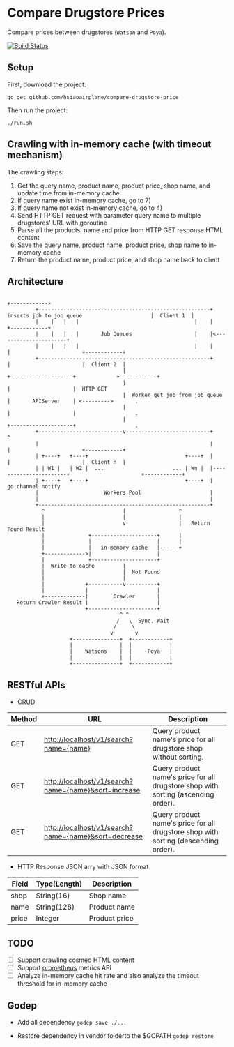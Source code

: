 # Compare Drugstore Prices

Compare prices between drugstores (`Watson` and `Poya`).

[![Build Status](https://travis-ci.com/hsiaoairplane/compare-drugstore-price.svg?branch=master)](https://travis-ci.com/hsiaoairplane/compare-drugstore-price)

## Setup

First, download the project:

    go get github.com/hsiaoairplane/compare-drugstore-price


Then run the project:

    ./run.sh

## Crawling with in-memory cache (with timeout mechanism)

The crawling steps:
1) Get the query name, product name, product price, shop name, and update time from in-memory cache
2) If query name exist in-memory cache, go to 7)
3) If query name not exist in-memory cache, go to 4)
4) Send HTTP GET request with parameter query name to multiple drugstores' URL with goroutine
5) Parse all the products' name and price from HTTP GET response HTML content
6) Save the query name, product name, product price, shop name to in-memory cache
7) Return the product name, product price, and shop name back to client

## Architecture                                                                                                                                                                                                                                                
                                                                                                                     +------------+             
             +-------------------------------------------------------+ inserts job to job queue                      |  Client 1  |             
             |    |   |   |                                     |    |                                               +------------+             
             |    |   |   |       Job Queues                    |    |<----------------------+                                                  
             |    |   |   |                                     |    |                       |                       +------------+             
             +-------------------------------------------------------+                       |                       |  Client 2  |             
                                         |                                        +--------------------+             +------------+             
                                         |                                        |                    |  HTTP GET                                     
                                         |  Worker get job from job queue         |       APIServer    | <--------->       .                    
                                         |                                        |                    |                   .                    
                                         |                                        +--------------------+                   .                    
             +---------------------------v---------------------------+                       ^                                                  
             |                                                       |                       |                       +------------+             
             | +----+   +----+                               +----+  |                       |                       |  Client n  |             
             | | W1 |   | W2 |  ...                      ... | Wn |  |-----------------------+                       +------------+             
             | +----+   +----+                               +----+  |    go channel notify                                                     
             |                     Workers Pool                      |                                                                          
             |                                                       |                                                                          
             +-------------------------------------------------------+                                                                          
               ^                         |                 ^                                                                                        
               |                         |                 |                                                                                        
               |                         v                 |   Return Found Result                                                                  
               |              +---------------------+      |                                                                                        
               |              |                     |      |                                                                                        
               |              |   in-memory cache   |------+                                                                                        
               +------------->|                     |                                                                                           
               |              +---------------------+                                                                                           
               |  Write to cache         |                                                                                                      
               |                         |  Not Found                                                                                           
               |                         |                                                                                                      
               |             +-----------v----------+                                                                                           
               |             |                      |                                                                                           
               +-------------|        Crawler       |                                                                                           
       Return Crawler Result |                      |                                                                                           
                             +----------------------+                                                                                           
                                        ^ ^                                                                                                     
                                       /   \  Sync. Wait                                                                                        
                                      /     \                                                                                                   
                                     v       v                                                                                                  
                        +---------------+  +------------+                                                                                       
                        |               |  |            |                                                                                       
                        |    Watsons    |  |     Poya   |                                                                                       
                        |               |  |            |                                                                                       
                        +---------------+  +------------+                                                                                       
                                                                                                                                                
                                                                                                                                                

## RESTful APIs

* CRUD

|    Method   |     URL     | Description |
|-------------|-------------|-------------|
| GET | <http://localhost/v1/search?name={name}> | Query product name's price for all drugstore shop without sorting. |
| GET | <http://localhost/v1/search?name={name}&sort=increase> | Query product name's price for all drugstore shop with sorting (ascending order). |
| GET | <http://localhost/v1/search?name={name}&sort=decrease> | Query product name's price for all drugstore shop with sorting (descending order). |

* HTTP Response JSON arry with JSON format

|    Field     | Type(Length) |  Description |
|--------------|--------------|--------------|
|     shop     |  String(16)  |   Shop name  |
|     name     |  String(128) | Product name |
|     price    |  Integer     | Product price|

## TODO

* [ ] Support crawling cosmed HTML content
* [ ] Support [prometheus](https://prometheus.io) metrics API
* [ ] Analyze in-memory cache hit rate and also analyze the timeout threshold for in-memory cache

## Godep

* Add all dependency `godep save ./...`

* Restore dependency in vendor folderto the $GOPATH `godep restore`
